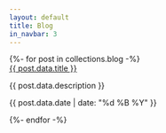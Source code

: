 ```yaml
---
layout: default
title: Blog
in_navbar: 3
---
```


<div class="row">
{%- for post in collections.blog -%}
 <div class="card col l8 s12 offset-l2">
  <div class="card-content">
    <span class="card-title ">
        <a href="{{ post.url }}">{{ post.data.title }}</a>
        </span>
    <p>{{ post.data.description }}</p>
    <p class="right-align"> {{ post.data.date | date: "%d %B %Y" }}</p>
  </div>
  </div>
{%- endfor -%}
</div>
